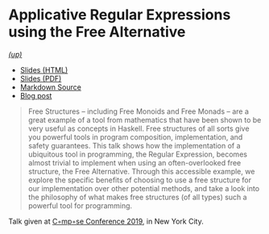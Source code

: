 Applicative Regular Expressions using the Free Alternative
==========================================================

*[(up)](http://talks.jle.im/. "Talks")*

-   [Slides (HTML)](http://talks.jle.im/composeconf-2019/free-alternative.html "Slides (HTML)")
-   [Slides (PDF)](http://talks.jle.im/composeconf-2019/free-alternative.pdf "Slides (PDF)")
-   [Markdown Source](https://github.com/mstksg/talks/tree/master/composeconf-2019/free-alternative.md "Markdown Source")
-   [Blog post](https://blog.jle.im/entry/free-alternative-regexp.html "Blog post")

> Free Structures – including Free Monoids and Free Monads – are a great
> example of a tool from mathematics that have been shown to be very
> useful as concepts in Haskell. Free structures of all sorts give you
> powerful tools in program composition, implementation, and safety
> guarantees. This talk shows how the implementation of a ubiquitous
> tool in programming, the Regular Expression, becomes almost trivial to
> implement when using an often-overlooked free structure, the Free
> Alternative. Through this accessible example, we explore the specific
> benefits of choosing to use a free structure for our implementation
> over other potential methods, and take a look into the philosophy of
> what makes free structures (of all types) such a powerful tool for
> programming.

Talk given at [C◦mp◦se Conference
2019](https://www.composeconference.org/2019/), in New York City.